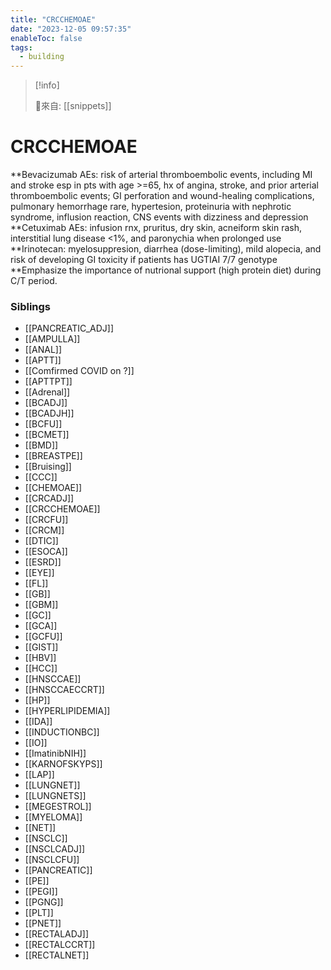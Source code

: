 ```yaml
---
title: "CRCCHEMOAE"
date: "2023-12-05 09:57:35"
enableToc: false
tags:
  - building
---
```

> [!info]
>
> 🌱來自: [[snippets]]
# CRCCHEMOAE
**Bevacizumab AEs: risk of arterial thromboembolic events, including MI and stroke esp in pts with age >=65, hx of angina, stroke, and prior arterial thromboembolic events; GI perforation and wound-healing complications, pulmonary hemorrhage rare, hypertesion, proteinuria with nephrotic syndrome, influsion reaction, CNS events with dizziness and depression
**Cetuximab AEs: infusion rnx, pruritus, dry skin, acneiform skin rash, interstitial lung disease <1%, and paronychia when prolonged use
**Irinotecan: myelosuppresion, diarrhea (dose-limiting), mild alopecia, and risk of developing GI toxicity if patients has UGTIAI 7/7 genotype
**Emphasize the importance of nutrional support (high protein diet) during C/T period.
### Siblings
- [[PANCREATIC_ADJ]]
- [[AMPULLA]]
- [[ANAL]]
- [[APTT]]
- [[Comfirmed COVID on ?]]
- [[APTTPT]]
- [[Adrenal]]
- [[BCADJ]]
- [[BCADJH]]
- [[BCFU]]
- [[BCMET]]
- [[BMD]]
- [[BREASTPE]]
- [[Bruising]]
- [[CCC]]
- [[CHEMOAE]]
- [[CRCADJ]]
- [[CRCCHEMOAE]]
- [[CRCFU]]
- [[CRCM]]
- [[DTIC]]
- [[ESOCA]]
- [[ESRD]]
- [[EYE]]
- [[FL]]
- [[GB]]
- [[GBM]]
- [[GC]]
- [[GCA]]
- [[GCFU]]
- [[GIST]]
- [[HBV]]
- [[HCC]]
- [[HNSCCAE]]
- [[HNSCCAECCRT]]
- [[HP]]
- [[HYPERLIPIDEMIA]]
- [[IDA]]
- [[INDUCTIONBC]]
- [[IO]]
- [[ImatinibNIH]]
- [[KARNOFSKYPS]]
- [[LAP]]
- [[LUNGNET]]
- [[LUNGNETS]]
- [[MEGESTROL]]
- [[MYELOMA]]
- [[NET]]
- [[NSCLC]]
- [[NSCLCADJ]]
- [[NSCLCFU]]
- [[PANCREATIC]]
- [[PE]]
- [[PEGI]]
- [[PGNG]]
- [[PLT]]
- [[PNET]]
- [[RECTALADJ]]
- [[RECTALCCRT]]
- [[RECTALNET]]

